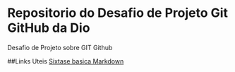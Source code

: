# Repositorio do Desafio de Projeto Git GitHub da Dio
Desafio de Projeto sobre GIT Github

##Links Uteis 
[Sixtase basica Markdown](https://www.markdownguide.org/getting-started/)
